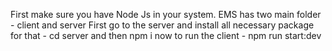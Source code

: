 First make sure you have Node Js in your system.
EMS has two main folder - client and server
First go to the server and install all necessary package for that - cd server and then   npm i
now to run the client - npm run start:dev